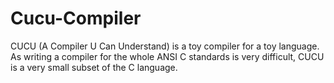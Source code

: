 # Cucu-Compiler
CUCU (A Compiler U Can Understand) is a toy compiler for a toy language. As writing a compiler for the whole ANSI C standards is very difficult, CUCU is a very small subset of the C language. 
